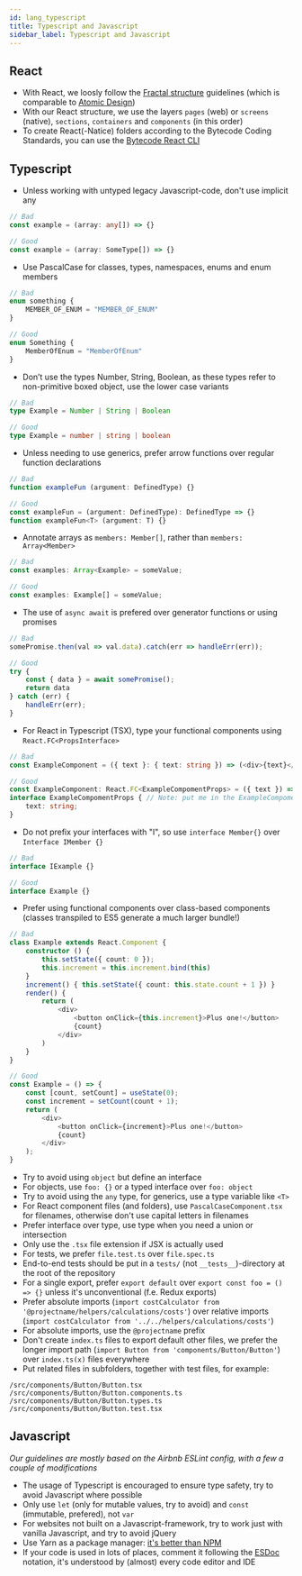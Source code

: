 ```yaml
---
id: lang_typescript
title: Typescript and Javascript
sidebar_label: Typescript and Javascript
---
```


## React

* With React, we loosly follow the [Fractal structure](https://hackernoon.com/fractal-a-react-app-structure-for-infinite-scale-4dab943092af) guidelines (which is comparable to [Atomic Design](https://cheesecakelabs.com/blog/rethinking-atomic-design-react-projects/))
* With our React structure, we use the layers `pages` (web) or `screens` (native), `sections`, `containers` and `components` (in this order)
* To create React(-Natice) folders according to the Bytecode Coding Standards, you can use the [Bytecode React CLI](https://github.com/BytecodeAgency/Bytecode-React-CLI)

## Typescript

* Unless working with untyped legacy Javascript-code, don't use implicit any

```ts
// Bad
const example = (array: any[]) => {}

// Good
const example = (array: SomeType[]) => {}
```

* Use PascalCase for classes, types, namespaces, enums and enum members

```ts
// Bad
enum something {
    MEMBER_OF_ENUM = "MEMBER_OF_ENUM"
}

// Good
enum Something {
    MemberOfEnum = "MemberOfEnum"
}
```

* Don’t use the types Number, String, Boolean, as these types refer to non-primitive boxed object, use the lower case variants

```ts
// Bad
type Example = Number | String | Boolean

// Good
type Example = number | string | boolean
```

* Unless needing to use generics, prefer arrow functions over regular function declarations

```ts
// Bad
function exampleFun (argument: DefinedType) {}

// Good
const exampleFun = (argument: DefinedType): DefinedType => {}
function exampleFun<T> (argument: T) {}
```

* Annotate arrays as `members: Member[]`, rather than `members: Array<Member>`

```ts
// Bad
const examples: Array<Example> = someValue;

// Good
const examples: Example[] = someValue;
```

* The use of `async await` is prefered over generator functions or using promises

```ts
// Bad
somePromise.then(val => val.data).catch(err => handleErr(err));

// Good
try {
    const { data } = await somePromise();
    return data
} catch (err) {
    handleErr(err);
}
```

* For React in Typescript (TSX), type your functional components using `React.FC<PropsInterface>`

```ts
// Bad
const ExampleComponent = ({ text }: { text: string }) => (<div>{text}</div>)

// Good
const ExampleComponent: React.FC<ExampleCompomentProps> = ({ text }) => (<div>{text}</div>)
interface ExampleCompomentProps { // Note: put me in the ExampleCompomentProps.types.ts file!
    text: string;
}
```

* Do not prefix your interfaces with "I", so use `interface Member{}` over  `Interface IMember {}`

```ts
// Bad
interface IExample {}

// Good
interface Example {}
```

* Prefer using functional components over class-based components (classes transpiled to ES5 generate a much larger bundle!)

```ts
// Bad
class Example extends React.Component {
    constructor () {
        this.setState({ count: 0 });
        this.increment = this.increment.bind(this)
    }
    increment() { this.setState({ count: this.state.count + 1 }) }
    render() {
        return (
            <div>
                <button onClick={this.increment}>Plus one!</button>
                {count}
            </div>
        )
    }
}

// Good
const Example = () => {
    const [count, setCount] = useState(0);
    const increment = setCount(count + 1);
    return (
        <div>
            <button onClick={increment}>Plus one!</button>
            {count}
        </div>
    );
}
```

* Try to avoid using `object` but define an interface
* For objects, use `foo: {}` or a typed interface over `foo: object`
* Try to avoid using the `any` type, for generics, use a type variable like `<T>`
* For React component files (and folders), use `PascalCaseComponent.tsx` for filenames, otherwise don't use capital letters in filenames
* Prefer interface over type, use type when you need a union or intersection
* Only use the `.tsx` file extension if JSX is actually used
* For tests, we prefer `file.test.ts` over `file.spec.ts`
* End-to-end tests should be put in a `tests/` (not `__tests__`)-directory at the root of the repository
* For a single export, prefer `export default` over `export const foo = () => {}` unless it's unconventional (f.e. Redux exports)
* Prefer absolute imports (`import costCalculator from '@projectname/helpers/calculations/costs'`) over relative imports (`import costCalculator from '../../helpers/calculations/costs'`)
* For absolute imports, use the `@projectname` prefix
* Don't create `index.ts` files to export default other files, we prefer the longer import path (`import Button from 'components/Button/Button'`) over `index.ts(x)` files everywhere
* Put related files in subfolders, together with test files, for example:

```
/src/components/Button/Button.tsx
/src/components/Button/Button.components.ts
/src/components/Button/Button.types.ts
/src/components/Button/Button.test.tsx
```

## Javascript

*Our guidelines are mostly based on the Airbnb ESLint config, with a few a couple of modifications*

* The usage of Typescript is encouraged to ensure type safety, try to avoid Javascript where possible
* Only use `let` (only for mutable values, try to avoid) and `const` (immutable, prefered), not `var`
* For websites not built on a Javascript-framework, try to work just with vanilla Javascript, and try to avoid jQuery
* Use Yarn as a package manager: [it's better than NPM](https://www.sitepoint.com/yarn-vs-npm/)
* If your code is used in lots of places, comment it following the [ESDoc](https://esdoc.org/) notation, it's understood by (almost) every code editor and IDE
